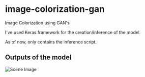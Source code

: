 # image-colorization-gan
Image Colorization using GAN's

I've used Keras framework for the creation/inference of the model.

As of now, only contains the inference script.

## Outputs of the model
![Scene Image](/images_outputs/scene_new_combined)
